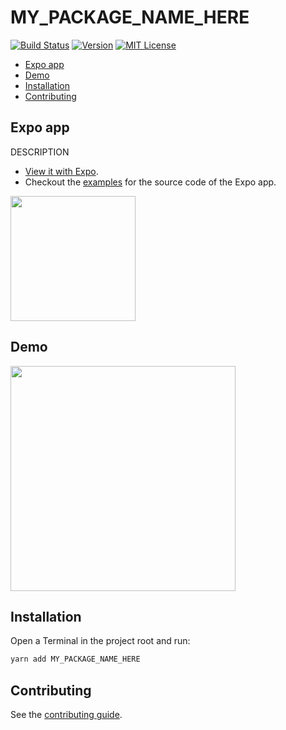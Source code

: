 # MY_PACKAGE_NAME_HERE

[![Build Status][build-badge]][build]
[![Version][version-badge]][package]
[![MIT License][license-badge]][license]

- [Expo app](#expo-app)
- [Demo](#demo)
- [Installation](#installation)
- [Contributing](#contributing)

## Expo app

DESCRIPTION

- [View it with Expo](https://expo.io/@pedrobern/MY_PACKAGE_NAME_HERE-demos).
- Checkout the [examples](https://github.com/PedroBern/MY_PACKAGE_NAME_HERE/tree/main/example) for the source code of the Expo app.

<a href="https://expo.io/@pedrobern/MY_PACKAGE_NAME_HERE-demos"><img src="https://api.qrserver.com/v1/create-qr-code/?size=400x400&data=exp://exp.host/@pedrobern/MY_PACKAGE_NAME_HERE-demos" height="200px" width="200px"></a>

## Demo

<img src="https://github.com/PedroBern/MY_PACKAGE_NAME_HERE/raw/main/demo/demo.gif" width="360">

## Installation

Open a Terminal in the project root and run:

```sh
yarn add MY_PACKAGE_NAME_HERE
```

## Contributing

See the [contributing guide](https://github.com/PedroBern/MY_PACKAGE_NAME_HERE/blob/main/CONTRIBUTING.md).

<!-- badges -->

[build-badge]: https://img.shields.io/circleci/build/github/PedroBern/MY_PACKAGE_NAME_HERE/main.svg?style=flat-square
[build]: https://app.circleci.com/pipelines/github/PedroBern/MY_PACKAGE_NAME_HERE
[version-badge]: https://img.shields.io/npm/v/MY_PACKAGE_NAME_HERE.svg?style=flat-square
[package]: https://www.npmjs.com/package/MY_PACKAGE_NAME_HERE
[license-badge]: https://img.shields.io/npm/l/MY_PACKAGE_NAME_HERE.svg?style=flat-square
[license]: https://opensource.org/licenses/MIT

